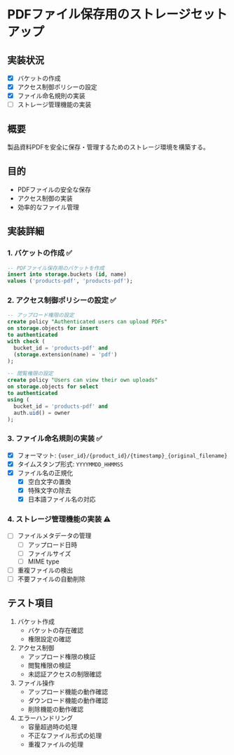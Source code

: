 # PDFファイル保存用のストレージセットアップ

## 実装状況
- [x] バケットの作成
- [x] アクセス制御ポリシーの設定
- [x] ファイル命名規則の実装
- [ ] ストレージ管理機能の実装

## 概要
製品資料PDFを安全に保存・管理するためのストレージ環境を構築する。

## 目的
- PDFファイルの安全な保存
- アクセス制御の実装
- 効率的なファイル管理

## 実装詳細

### 1. バケットの作成 ✅
```sql
-- PDFファイル保存用のバケットを作成
insert into storage.buckets (id, name)
values ('products-pdf', 'products-pdf');
```

### 2. アクセス制御ポリシーの設定 ✅
```sql
-- アップロード権限の設定
create policy "Authenticated users can upload PDFs"
on storage.objects for insert
to authenticated
with check (
  bucket_id = 'products-pdf' and
  (storage.extension(name) = 'pdf')
);

-- 閲覧権限の設定
create policy "Users can view their own uploads"
on storage.objects for select
to authenticated
using (
  bucket_id = 'products-pdf' and
  auth.uid() = owner
);
```

### 3. ファイル命名規則の実装 ✅
- [x] フォーマット: `{user_id}/{product_id}/{timestamp}_{original_filename}`
- [x] タイムスタンプ形式: `YYYYMMDD_HHMMSS`
- [x] ファイル名の正規化
  - [x] 空白文字の置換
  - [x] 特殊文字の除去
  - [x] 日本語ファイル名の対応

### 4. ストレージ管理機能の実装 ⚠️
- [ ] ファイルメタデータの管理
  - [ ] アップロード日時
  - [ ] ファイルサイズ
  - [ ] MIME type
- [ ] 重複ファイルの検出
- [ ] 不要ファイルの自動削除

## テスト項目
1. バケット作成
   - バケットの存在確認
   - 権限設定の確認
2. アクセス制御
   - アップロード権限の検証
   - 閲覧権限の検証
   - 未認証アクセスの制限確認
3. ファイル操作
   - アップロード機能の動作確認
   - ダウンロード機能の動作確認
   - 削除機能の動作確認
4. エラーハンドリング
   - 容量超過時の処理
   - 不正なファイル形式の処理
   - 重複ファイルの処理 
